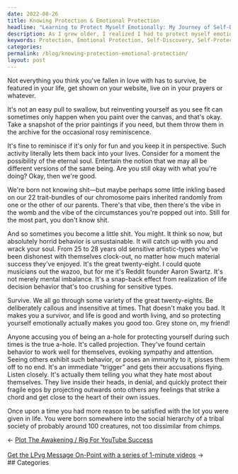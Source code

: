 ```yaml
---
date: 2022-08-26
title: Knowing Protection & Emotional Protection
headline: "Learning to Protect Myself Emotionally: My Journey of Self-Discovery"
description: As I grew older, I realized I had to protect myself emotionally to survive. It's okay to be callous and insensitive sometimes, and I'm reminded of my place in the world and the importance of accepting that some things don't have to stay in my life forever. Read my story of self-discovery and learn how to protect yourself emotionally.
keywords: Protection, Emotional Protection, Self-Discovery, Self-Protection, Callousness, Insensitivity, Acceptance, Past, Reminiscence, Place in the World
categories: 
permalink: /blog/knowing-protection-emotional-protection/
layout: post
---
```



Not everything you think you've fallen in love with has to survive, be featured
in your life, get shown on your website, live on in your prayers or whatever.

It's not an easy pull to swallow, but reinventing yourself as you see fit can
sometimes only happen when you paint over the canvas, and that's okay. Take a
snapshot of the prior paintings if you need, but them throw them in the archive
for the occasional rosy reminiscence.

It's fine to reminisce if it's only for fun and you keep it in perspective.
Such activity literally lets them back into your lives. Consider for a moment
the possibility of the eternal soul. Entertain the notion that we may all be
different versions of the same being. Are you still okay with what you're
doing? Okay, then we're good.

We're born not knowing shit—but maybe perhaps some little inkling based on our
22 trait-bundles of our chromosome pairs inherited randomly from one or the
other of our parents. There's that vibe, then there's the vibe in the womb and
the vibe of the circumstances you're popped out into. Still for the most part,
you don't know shit.

And so sometimes you become a little shit. You might. It think so now, but
absolutely horrid behavior is unsustainable. It will catch up with you and
wrack your soul. From 25 to 28 years old sensitive artistic-types who've been
dishonest with themselves clock-out, no matter how much material success
they've enjoyed. It's the great twenty-eight. I could quote musicians out the
wazoo, but for me it's Reddit founder Aaron Swartz. It's not merely mental
imbalance. It's a snap-back effect from realization of life decision behavior
that's too crushing for sensitive types.

Survive. We all go through some variety of the great twenty-eights. Be
deliberately callous and insensitive at times. That doesn't make you bad. It
makes you a survivor, and life is good and worth living, and so protecting
yourself emotionally actually makes you good too. Grey stone on, my friend!

Anyone accusing you of being an a-hole for protecting yourself during such
times is the true a-hole. It's called projection. They've found certain
behavior to work well for themselves, evoking sympathy and attention. Seeing
others exhibit such behavior, or poses an immunity to it, pisses them off to no
end. It's an immediate “trigger” and gets their accusations flying. Listen
closely. It's actually them telling you what they hate most about themselves.
They live inside their heads, in denial, and quickly protect their fragile egos
by projecting outwards onto others any feelings that strike a chord and get
close to the heart of their own issues.

Once upon a time you had more reason to be satisfied with the lot you were
given in life. You were born somewhere into the social hierarchy of a tribal
society of probably around 100 creatures, not too dissimilar from chimps.


<div class="post-nav"><div class="post-nav-prev"><span class="arrow">&larr;&nbsp;</span><a href="/blog/plot-the-awakening-rig-for-youtube-success">Plot The Awakening / Rig For YouTube Success</a></div> &nbsp; <div class="post-nav-next"><a href="/blog/get-the-lpvg-message-on-point-with-a-series-of-1-minute-videos">Get the LPvg Message On-Point with a series of 1-minute videos</a><span class="arrow">&nbsp;&rarr;</span></div></div>
## Categories

<ul></ul>
